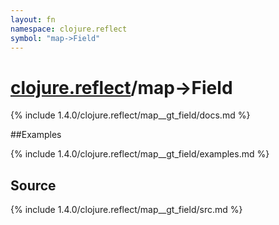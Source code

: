 ```yaml
---
layout: fn
namespace: clojure.reflect
symbol: "map->Field"
---
```


# [clojure.reflect](../)/map->Field

{% include 1.4.0/clojure.reflect/map__gt_field/docs.md %}

##Examples

{% include 1.4.0/clojure.reflect/map__gt_field/examples.md %}
## Source
{% include 1.4.0/clojure.reflect/map__gt_field/src.md %}

